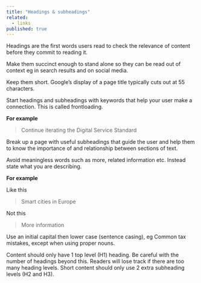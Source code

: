 ```yaml
---
title: "Headings & subheadings"
related: 
  - links
published: true
---
```


Headings are the first words users read to check the relevance of content before they commit to reading it.

Make them succinct enough to stand alone so they can be read out of context eg in search results and on social media.

Keep them short. Google’s display of a page title typically cuts out at 55 characters.

Start headings and subheadings with keywords that help your user make a connection. This is called frontloading.

**For example**

> Continue iterating the Digital Service Standard

Break up a page with useful subheadings that guide the user and help them to know the importance of and relationship between sections of text.

Avoid meaningless words such as more, related information etc. Instead state what you are describing.

**For example**

Like this

> Smart cities in Europe

Not this

> More information

Use an initial capital then lower case (sentence casing), eg Common tax mistakes, except when using proper nouns.

Content should only have 1 top level (H1) heading. Be careful with the number of headings beyond this. Readers will lose track if there are too many heading levels. Short content should only use 2 extra subheading levels (H2 and H3).